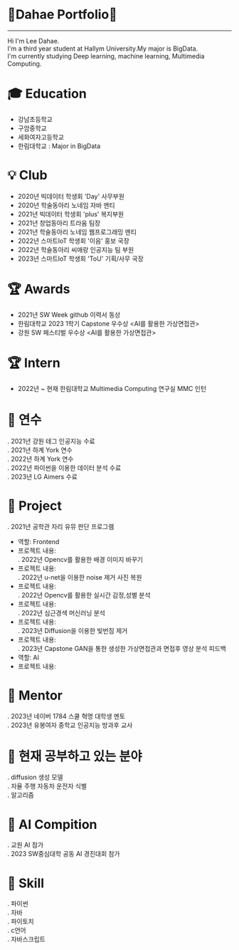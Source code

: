 # 👋Dahae Portfolio👋
-------------------------------------------------------------------------------------------------------------
Hi I'm Lee Dahae.     
I'm a third year student at Hallym University.My major is BigData.     
I'm currently studying Deep learning, machine learning, Multimedia Computing.  

# 🎓 Education

 - 강남초등학교   
 - 구암중학교  
 - 세화여자고등학교  
 - 한림대학교 : Major in BigData

# 💡 Club 

- 2020년 빅데이터 학생회 'Day' 사무부원  
- 2020년 학술동아리 노네임 자바 멘티  
- 2021년 빅데이터 학생회 'plus' 복지부원   
- 2021년 창업동아리 트라움 팀장  
- 2021년 학술동아리 노네임 웹프로그래밍 멘티  
- 2022년 스마트IoT 학생회 '이음' 홍보 국장  
- 2022년 학술동아리 씨애랑 인공지능 팀 부원  
- 2023년 스마트IoT 학생회 'ToU' 기획/사무 국장 

# 🏆 Awards  

-  2021년 SW Week github 이력서 동상  
-  한림대학교 2023 1학기 Capstone 우수상 <AI를 활용한 가상면접관>
-  강원 SW 페스티벌 우수상 <AI를 활용한 가상면접관>

  # 🏆 Intern
  - 2022년 ~ 현재 한림대학교 Multimedia Computing 연구실 MMC 인턴  
 
# 📗 연수   
. 2021년 강원 테그 인공지능 수료   
. 2021년 하계 York 연수    
. 2022년 하계 York 연수  
. 2022년 파이썬을 이용한 데이터 분석 수료  
. 2023년 LG Aimers 수료

# 📕 Project
. 2021년 공학관 자리 유뮤 판단 프로그램  
 - 역할: Frontend
 - 프로젝트 내용:  
. 2022년 Opencv를 활용한 배경 이미지 바꾸기
 - 프로젝트 내용:  
. 2022년 u-net을 이용한 noise 제거 사진 복원
 - 프로젝트 내용:  
. 2022년 Opencv를 활용한 실시간 감정,성별 분석
 - 프로젝트 내용:    
. 2022년 심근경색 머신러닝 분석
 - 프로젝트 내용:  
. 2023년 Diffusion을 이용한 빛번짐 제거
 - 프로젝트 내용:  
. 2023년 Capstone GAN을 통한 생성한 가상면접관과 면접후 영상 분석 피드백 
 - 역할: AI
 - 프로젝트 내용:  

# 📓 Mentor    
. 2023년 네이버 1784 스쿨 혁명 대학생 멘토    
. 2023년 유봉여자 중학교 인공지능 방과후 교사

# 📙 현재 공부하고 있는 분야      
. diffusion 생성 모델  
. 자율 주행 자동차 운전자 식별  
. 알고리즘   

# :blue_book: AI Compition
 . 교원 AI 참가  
 . 2023 SW중심대학 공동 AI 경진대회 참가  

# 📒 Skill 
 .  파이썬  
 .  자바   
 .  파이토치    
 .  c언어   
 .  자바스크립트  
